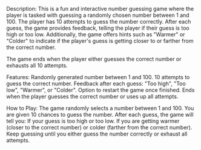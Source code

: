 Description:
This is a fun and interactive number guessing game where the player is tasked with guessing a randomly chosen number between 1 and 100. The player has 10 attempts to guess the number correctly. After each guess, the game provides feedback, telling the player if their guess is too high or too low. Additionally, the game offers hints such as "Warmer" or "Colder" to indicate if the player's guess is getting closer to or farther from the correct number.

The game ends when the player either guesses the correct number or exhausts all 10 attempts.

Features:
Randomly generated number between 1 and 100.
10 attempts to guess the correct number.
Feedback after each guess: "Too high", "Too low", "Warmer", or "Colder".
Option to restart the game once finished.
Ends when the player guesses the correct number or uses up all attempts.





How to Play:
The game randomly selects a number between 1 and 100.
You are given 10 chances to guess the number.
After each guess, the game will tell you:
If your guess is too high or too low.
If you are getting warmer (closer to the correct number) or colder (farther from the correct number).
Keep guessing until you either guess the number correctly or exhaust all attempts.
